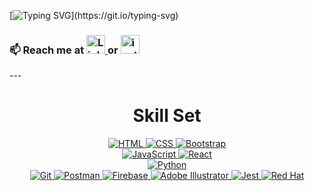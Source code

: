 [![Typing SVG](https://readme-typing-svg.demolab.com?font=VT323&size=40&duration=5500&pause=1000&color=3FB927&background=427AFF00&repeat=false&width=435&lines=Hello%2C+fellow+human...)](https://git.io/typing-svg)

<h3> 📫 Reach me at 
<a href="https://www.linkedin.com/in/dannyvaldivia/">
    <img src="https://skillicons.dev/icons?i=linkedin&theme=light&perline=4" alt="LinkedIn" width="30"/>
</a>   
or
<a href="https://www.instagram.com/danny.valdivia">
    <img src="https://skillicons.dev/icons?i=instagram&theme=light&perline=4" alt="instagram" width="30"/>
</a>
</h3>
---
<h1 align="center">Skill Set</h1>
<div align="center">
  <a href="https://skillicons.dev">
    <span title="HTML">
      <img src="https://skillicons.dev/icons?i=html&theme=light" alt="HTML"/>
    </span>
    <span title="CSS">
      <img src="https://skillicons.dev/icons?i=css&theme=light" alt="CSS"/>
    </span>
    <span title="Bootstrap">
      <img src="https://skillicons.dev/icons?i=bootstrap&theme=light" alt="Bootstrap"/>
    </span>
    <br>
    <span title="JavaScript">
      <img src="https://skillicons.dev/icons?i=js&theme=light" alt="JavaScript"/>
    </span>
    <span title="React">
      <img src="https://skillicons.dev/icons?i=react&theme=light" alt="React"/>
    </span>
    <br>
    <span title="Python">
      <img src="https://skillicons.dev/icons?i=py&theme=light" alt="Python"/>
    </span>
    <br>
    <span title="Git">
      <img src="https://skillicons.dev/icons?i=git&theme=light" alt="Git"/>
    </span>
    <span title="Postman">
      <img src="https://skillicons.dev/icons?i=postman&theme=light" alt="Postman"/>
    </span>
    <span title="Firebase">
      <img src="https://skillicons.dev/icons?i=firebase&theme=light" alt="Firebase"/>
    </span>
    <span title="Adobe Illustrator">
      <img src="https://skillicons.dev/icons?i=ai&theme=light" alt="Adobe Illustrator"/>
    </span>
    <span title="Jest">
      <img src="https://skillicons.dev/icons?i=jest&theme=light" alt="Jest"/>
    </span>
    <span title="Red Hat">
      <img src="https://skillicons.dev/icons?i=redhat&theme=light" alt="Red Hat"/>
    </span>
    <br>
  </a>
</div>

